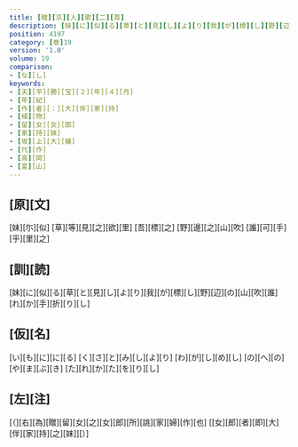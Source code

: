 ```yaml
---
title: [贈][京][人][歌][二][首]
description: [妹][に][似][る][草][と][見][し][よ][り][我][が][標][し][野][辺][の][山][吹][誰][れ][か][手][折][り][し]
position: 4197
category: [巻]19
version: '1.0'
volume: 19
comparison:
- [な][し]
keywords:
- [天][平][勝][宝][２][年][４][月]
- [年][紀]
- [作][者][：][大][伴][家][持]
- [植][物]
- [留][女][女][郎]
- [家][持][妹]
- [坂][上][大][嬢]
- [代][作]
- [高][岡]
- [富][山]
---
```


## [原][文]

[妹][尓][似] [草][等][見][之][欲][里] [吾][標][之] [野][邊][之][山][吹] [誰][可][手][乎][里][之]

## [訓][読]

[妹][に][似][る][草][と][見][し][よ][り][我][が][標][し][野][辺][の][山][吹][誰][れ][か][手][折][り][し]

## [仮][名]

[い][も][に][に][る] [く][さ][と][み][し][よ][り] [わ][が][し][め][し] [の][へ][の][や][ま][ぶ][き] [た][れ][か][た][を][り][し]

## [左][注]

[（][右][為][贈][留][女][之][女][郎][所][誂][家][婦][作][也] [[女][郎][者][即][大][伴][家][持][之][妹]][）]
